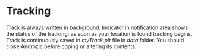 Tracking
========

Track is always written in background. Indicator in notification area shows the status of the tracking: as soon as your location is found tracking begins. Track is continuously saved in _myTrack.plt_ file in _data_ folder. You should close Androzic before coping or altering its contents.
